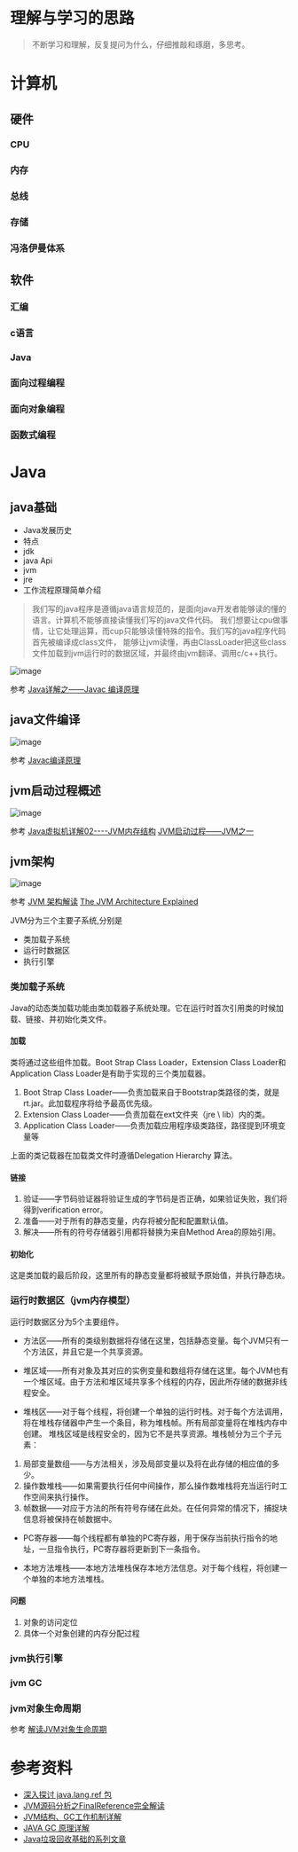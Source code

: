 # 理解与学习的思路
> 不断学习和理解，反复提问为什么，仔细推敲和琢磨，多思考。

# 计算机

## 硬件

### CPU
### 内存
### 总线
### 存储
### 冯洛伊曼体系

## 软件

### 汇编
### c语言
### Java
### 面向过程编程
### 面向对象编程
### 函数式编程

# Java

## java基础

* Java发展历史
* 特点
* jdk
* java Api
* jvm
* jre
* 工作流程原理简单介绍
> 我们写的java程序是遵循java语言规范的，是面向java开发者能够读的懂的语言。计算机不能够直接读懂我们写的java文件代码。
我们想要让cpu做事情，让它处理运算，而cup只能够读懂特殊的指令。我们写的java程序代码首先被编译成class文件，
能够让jvm读懂，再由ClassLoader把这些class文件加载到jvm运行时的数据区域，并最终由jvm翻译、调用c/c++执行。

![image](https://github.com/moxingwang/collection/blob/master/resources/image/java%E6%96%87%E4%BB%B6%E7%BC%96%E8%AF%91%E6%89%A7%E8%A1%8C%E6%B5%81%E7%A8%8B%E7%AE%80%E5%8D%95%E5%9B%BE.png?raw=true)

参考
[Java详解之——Javac 编译原理](http://blog.csdn.net/qq756161569/article/details/50486946)

## java文件编译

![image](http://images2015.cnblogs.com/blog/866881/201602/866881-20160216214708767-653617912.jpg)

参考
[Javac编译原理](http://www.cnblogs.com/java-zhao/p/5194064.html)

## jvm启动过程概述

![image](http://images0.cnblogs.com/blog/641601/201508/211701559568932.png)

参考
[Java虚拟机详解02----JVM内存结构](http://www.cnblogs.com/smyhvae/p/4748392.html)
[JVM启动过程——JVM之一](http://www.cnblogs.com/muffe/p/3540001.html)

## jvm架构

![image](http://static.codeceo.com/images/2016/10/JVM-Architecture.png)

参考
[JVM 架构解读](http://www.codeceo.com/article/jvm-architecture-explained.html)
[The JVM Architecture Explained](https://dzone.com/articles/jvm-architecture-explained)

JVM分为三个主要子系统,分别是
* 类加载子系统
* 运行时数据区
* 执行引擎

### 类加载子系统

Java的动态类加载功能由类加载器子系统处理。它在运行时首次引用类的时候加载、链接、并初始化类文件。

#### 加载

类将通过这些组件加载。Boot Strap Class Loader，Extension Class Loader和Application Class Loader是有助于实现的三个类加载器。
1. Boot Strap Class Loader——负责加载来自于Bootstrap类路径的类，就是rt.jar。此加载程序将给予最高优先级。
2. Extension Class Loader——负责加载在ext文件夹（jre \ lib）内的类。
3. Application Class Loader——负责加载应用程序级类路径，路径提到环境变量等

上面的类记载器在加载类文件时遵循Delegation Hierarchy 算法。

#### 链接
1. 验证——字节码验证器将验证生成的字节码是否正确，如果验证失败，我们将得到verification error。
2. 准备——对于所有的静态变量，内存将被分配和配置默认值。
3. 解决——所有的符号存储器引用都将替换为来自Method Area的原始引用。

#### 初始化

这是类加载的最后阶段，这里所有的静态变量都将被赋予原始值，并执行静态块。

### 运行时数据区（jvm内存模型）

运行时数据区分为5个主要组件。

* 方法区——所有的类级别数据将存储在这里，包括静态变量。每个JVM只有一个方法区，并且它是一个共享资源。
  
* 堆区域——所有对象及其对应的实例变量和数组将存储在这里。每个JVM也有一个堆区域。由于方法和堆区域共享多个线程的内存，因此所存储的数据非线程安全。
  
* 堆栈区——对于每个线程，将创建一个单独的运行时栈。对于每个方法调用，将在堆栈存储器中产生一个条目，称为堆栈帧。所有局部变量将在堆栈内存中创建。
堆栈区域是线程安全的，因为它不是共享资源。堆栈帧分为三个子元素：
1. 局部变量数组——与方法相关，涉及局部变量以及将在此存储的相应值的多少。
2. 操作数堆栈——如果需要执行任何中间操作，那么操作数堆栈将充当运行时工作空间来执行操作。
3. 帧数据——对应于方法的所有符号存储在此处。在任何异常的情况下，捕捉块信息将被保持在帧数据中。

* PC寄存器——每个线程都有单独的PC寄存器，用于保存当前执行指令的地址，一旦指令执行，PC寄存器将更新到下一条指令。
  
* 本地方法堆栈——本地方法堆栈保存本地方法信息。对于每个线程，将创建一个单独的本地方法堆栈。

#### 问题
1. 对象的访问定位
2. 具体一个对象创建的内存分配过程

### jvm执行引擎

### jvm GC

### jvm对象生命周期

参考
[解读JVM对象生命周期](http://developer.51cto.com/art/201009/227897_all.htm)

# 参考资料
* [深入探讨 java.lang.ref 包](https://www.ibm.com/developerworks/cn/java/j-lo-langref/)
* [JVM源码分析之FinalReference完全解读](http://www.infoq.com/cn/articles/jvm-source-code-analysis-finalreference)
* [JVM结构、GC工作机制详解](http://www.jianshu.com/p/a94912709e29)
* [JAVA GC 原理详解](https://segmentfault.com/a/1190000008384410)
* [Java垃圾回收基础的系列文章](http://youli9056.github.io/blog/java-garbage-collection-introduction/)
